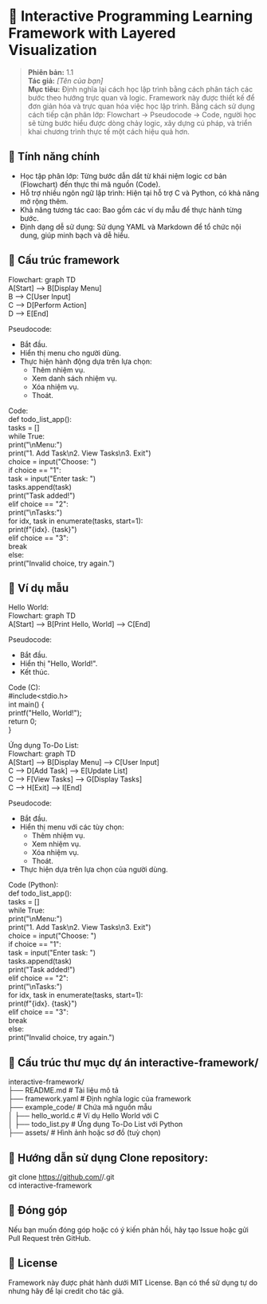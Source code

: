 # 🌟 Interactive Programming Learning Framework with Layered Visualization

> **Phiên bản:** 1.1  
> **Tác giả:** *[Tên của bạn]*  
> **Mục tiêu:** Định nghĩa lại cách học lập trình bằng cách phân tách các bước theo hướng trực quan và logic. Framework này được thiết kế để đơn giản hóa và trực quan hóa việc học lập trình. Bằng cách sử dụng cách tiếp cận phân lớp: Flowchart → Pseudocode → Code, người học sẽ từng bước hiểu được dòng chảy logic, xây dựng cú pháp, và triển khai chương trình thực tế một cách hiệu quả hơn.

## 🚀 Tính năng chính
- Học tập phân lớp: Từng bước dẫn dắt từ khái niệm logic cơ bản (Flowchart) đến thực thi mã nguồn (Code).
- Hỗ trợ nhiều ngôn ngữ lập trình: Hiện tại hỗ trợ C và Python, có khả năng mở rộng thêm.
- Khả năng tương tác cao: Bao gồm các ví dụ mẫu để thực hành từng bước.
- Định dạng dễ sử dụng: Sử dụng YAML và Markdown để tổ chức nội dung, giúp minh bạch và dễ hiểu.

## 📑 Cấu trúc framework  
Flowchart:
graph TD  
  A[Start] --> B[Display Menu]  
  B --> C[User Input]  
  C --> D[Perform Action]  
  D --> E[End]

Pseudocode:  
- Bắt đầu.  
- Hiển thị menu cho người dùng.  
- Thực hiện hành động dựa trên lựa chọn:  
    - Thêm nhiệm vụ.  
    - Xem danh sách nhiệm vụ.  
    - Xóa nhiệm vụ.  
    - Thoát.

Code:  
def todo_list_app():  
    tasks = []  
    while True:  
        print("\nMenu:")  
        print("1. Add Task\n2. View Tasks\n3. Exit")  
        choice = input("Choose: ")  
        if choice == "1":  
            task = input("Enter task: ")  
            tasks.append(task)  
            print("Task added!")  
        elif choice == "2":  
            print("\nTasks:")  
            for idx, task in enumerate(tasks, start=1):  
                print(f"{idx}. {task}")  
        elif choice == "3":  
            break  
        else:  
            print("Invalid choice, try again.")

## 🌟 Ví dụ mẫu  
Hello World:  
Flowchart:
graph TD  
  A[Start] --> B[Print Hello, World] --> C[End]

Pseudocode:  
- Bắt đầu.  
- Hiển thị "Hello, World!".  
- Kết thúc.

Code (C):  
#include<stdio.h>  
int main() {  
    printf("Hello, World!");  
    return 0;  
}  

Ứng dụng To-Do List:  
Flowchart:
graph TD  
  A[Start] --> B[Display Menu] --> C[User Input]  
  C --> D[Add Task] --> E[Update List]  
  C --> F[View Tasks] --> G[Display Tasks]  
  C --> H[Exit] --> I[End]

Pseudocode:  
- Bắt đầu.  
- Hiển thị menu với các tùy chọn:  
    - Thêm nhiệm vụ.  
    - Xem nhiệm vụ.  
    - Xóa nhiệm vụ.  
    - Thoát.  
- Thực hiện dựa trên lựa chọn của người dùng.

Code (Python):  
def todo_list_app():  
    tasks = []  
    while True:  
        print("\nMenu:")  
        print("1. Add Task\n2. View Tasks\n3. Exit")  
        choice = input("Choose: ")  
        if choice == "1":  
            task = input("Enter task: ")  
            tasks.append(task)  
            print("Task added!")  
        elif choice == "2":  
            print("\nTasks:")  
            for idx, task in enumerate(tasks, start=1):  
                print(f"{idx}. {task}")  
        elif choice == "3":  
            break  
        else:  
            print("Invalid choice, try again.")

## 📂 Cấu trúc thư mục dự án interactive-framework/
interactive-framework/  
├── README.md           # Tài liệu mô tả  
├── framework.yaml      # Định nghĩa logic của framework  
├── example_code/       # Chứa mã nguồn mẫu  
│   ├── hello_world.c   # Ví dụ Hello World với C  
│   ├── todo_list.py    # Ứng dụng To-Do List với Python  
├── assets/             # Hình ảnh hoặc sơ đồ (tuỳ chọn)

## 🔧 Hướng dẫn sử dụng Clone repository:
git clone https://github.com/<your-username>/<repository-name>.git  
cd interactive-framework  

## 📢 Đóng góp  
Nếu bạn muốn đóng góp hoặc có ý kiến phản hồi, hãy tạo Issue hoặc gửi Pull Request trên GitHub.

## 📜 License  
Framework này được phát hành dưới MIT License. Bạn có thể sử dụng tự do nhưng hãy để lại credit cho tác giả.

